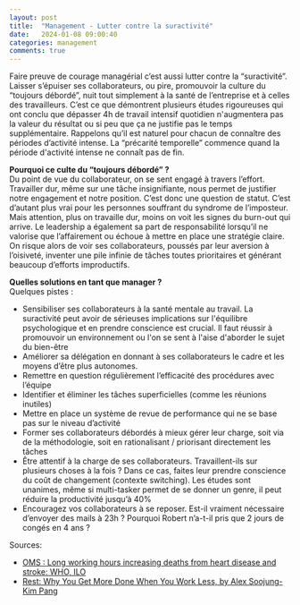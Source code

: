 ```yaml
---
layout: post
title:  "Management - Lutter contre la suractivité"
date:   2024-01-08 09:00:40
categories: management
comments: true
---
```


Faire preuve de courage managérial c’est aussi lutter contre la “suractivité”. Laisser s’épuiser ses collaborateurs, ou pire, promouvoir la culture du “toujours débordé”, nuit tout simplement à la santé de l’entreprise et à celles des travailleurs. C’est ce que démontrent plusieurs études rigoureuses qui ont conclu que dépasser 4h de travail intensif quotidien n'augmentera pas la valeur du résultat ou si peu que ça ne justifie pas le temps supplémentaire. 
Rappelons qu’il est naturel pour chacun de connaître des périodes d’activité intense. La “précarité temporelle” commence quand la période d'activité intense ne connaît pas de fin.


**Pourquoi ce culte du “toujours débordé” ?**  
Du point de vue du collaborateur, on se sent engagé à travers l’effort. Travailler dur, même sur une tâche insignifiante, nous permet de justifier notre engagement et notre position. C’est donc une question de statut. C’est d’autant plus vrai pour les personnes souffrant du syndrome de l’imposteur. Mais attention, plus on travaille dur, moins on voit les signes du burn-out qui arrive.
Le leadership a également sa part de responsabilité lorsqu’il ne valorise que l’affairement ou échoue à mettre en place une stratégie claire. On risque alors de voir ses collaborateurs,  poussés par leur aversion à l’oisiveté, inventer une pile infinie de tâches toutes prioritaires et générant beaucoup d’efforts improductifs.


**Quelles solutions en tant que manager ?**  
Quelques pistes :  

- Sensibiliser ses collaborateurs à la santé mentale au travail. La suractivité peut avoir de sérieuses implications sur l'équilibre psychologique et en prendre conscience est crucial. Il faut réussir à promouvoir un environnement ou l'on se sent à l'aise d'aborder le sujet du bien-être
- Améliorer sa délégation en donnant à ses collaborateurs le cadre et les moyens d’être plus autonomes. 
- Remettre en question régulièrement l’efficacité des procédures avec l’équipe
- Identifier et éliminer les tâches superficielles (comme les réunions inutiles)
- Mettre en place un système de revue de performance qui ne se base pas sur le niveau d’activité
- Former ses collaborateurs débordés à mieux gérer leur charge, soit via de la méthodologie, soit en rationalisant / priorisant directement les tâches
- Être attentif à la charge de ses collaborateurs. Travaillent-ils sur plusieurs choses à la fois ? Dans ce cas, faites leur prendre conscience du coût de changement (contexte switching). Les études sont unanimes, même si multi-tasker permet de se donner un genre, il peut réduire la productivité jusqu’à 40%
- Encouragez vos collaborateurs à se reposer. Est-il vraiment nécessaire d’envoyer des mails à 23h ? Pourquoi Robert n’a-t-il pris que 2 jours de congés en 4 ans ?


Sources:
- [OMS : Long working hours increasing deaths from heart disease and stroke: WHO, ILO](https://www.who.int/news/item/17-05-2021-long-working-hours-increasing-deaths-from-heart-disease-and-stroke-who-ilo)
- [Rest: Why You Get More Done When You Work Less, by Alex Soojung-Kim Pang](https://www.amazon.com/Rest-More-Done-When-Work/dp/0465074871)
